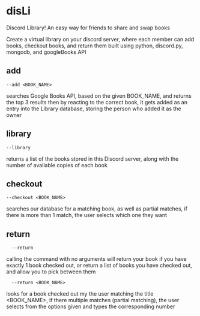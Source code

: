 # disLi
Discord Library! An easy way for friends to share and swap books

Create a virtual library on your discord server, where each member can add books, checkout books, and return them
built using python, discord.py, mongodb, and googleBooks API

## add

```
--add <BOOK_NAME>
```

searches Google Books API, based on the given BOOK_NAME, and returns the top 3 results
then by reacting to the correct book, it gets added as an entry into the Library database, storing the person who added it as the owner



## library

```
--library
```

returns a list of the books stored in this Discord server, along with the number of available copies of each book

## checkout
```
--checkout <BOOK_NAME>
```

searches our database for a matching book, as well as partial matches, if there is more than 1 match, the user selects which one they want

## return
```
  --return
```
calling the command with no arguments will return your book if you have exactly 1 book checked out, or return a list of books you have checked out, and allow you to pick between them
```
  --return <BOOK_NAME>
```
looks for a book checked out my the user matching the title <BOOK_NAME>, if there multiple matches (partial matching), the user selects from the options given and types the corresponding number


